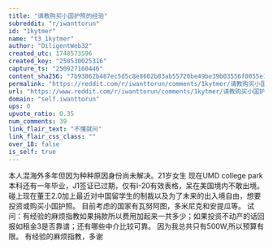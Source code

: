 ```yaml
---
title: "请教购买小国护照的经验"
subreddit: "r/iwanttorun"
id: "1kytmer"
name: "t3_1kytmer"
author: "DiligentWeb32"
created_utc: 1748573596
created_key: "250530025316"
capture_ts: "250927160446"
content_sha256: "7b93862b487ec5d5c8e8602b83ab55720be49be39b03556f0055e19800280e04"
permalink: "https://reddit.com/r/iwanttorun/comments/1kytmer/请教购买小国护照的经验/"
url: "https://www.reddit.com/r/iwanttorun/comments/1kytmer/请教购买小国护照的经验/"
domain: "self.iwanttorun"
ups: 0
upvote_ratio: 0.35
num_comments: 39
link_flair_text: "不懂就问"
link_flair_css_class: ""
over_18: false
is_self: true
---
```


本人混海外多年但因为种种原因身份尚未解决。21岁女生 现在UMD college park
本科还有一年毕业，J1签证已过期，仅有I-20有效表格，呆在美国境内不敢出境。
碰上现在董王2.0加上最近对中国留学生的制裁以及为了未来的出入境自由，想要投资或购买小国护照。
目前考虑的国家有瓦努阿图，多米尼克和安提瓜等。
试问：有经验的麻烦指教如果捐款所以费用加起来一共多少；如果投资不动产的话回报如租金3是否靠谱；还有哪些中介比较可靠。
因为我总共只有500W,所以预算有限。 有经验的麻烦指教，多谢
